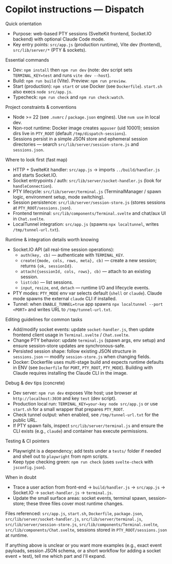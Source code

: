 # Copilot instructions — Dispatch

Quick orientation
- Purpose: web-based PTY sessions (SvelteKit frontend, Socket.IO backend) with optional Claude Code mode.
- Key entry points: `src/app.js` (production runtime), Vite dev (frontend), `src/lib/server/*` (PTY & sockets).

Essential commands
- Dev: `npm install` then `npm run dev` (note: dev script sets `TERMINAL_KEY=test` and runs `vite dev --host`).
- Build: `npm run build` (Vite). Preview: `npm run preview`.
- Start (production): `npm start` or use Docker (see `Dockerfile`). `start.sh` also execs `node src/app.js`.
- Typecheck: `npm run check` and `npm run check:watch`.

Project constraints & conventions
- Node >= 22 (see `.nvmrc` / `package.json` engines). Use `nvm use` in local dev.
- Non-root runtime: Docker image creates `appuser` (uid 10001); session dirs live in `PTY_ROOT` (default `/tmp/dispatch-sessions`).
- Sessions persist in a simple JSON store and ephemeral session directories — search `src/lib/server/session-store.js` and `sessions.json`.

Where to look first (fast map)
- HTTP + SvelteKit handler: `src/app.js` -> imports `../build/handler.js` and starts Socket.IO.
- Socket entrypoints / auth: `src/lib/server/socket-handler.js` (look for `handleConnection`).
- PTY lifecycle: `src/lib/server/terminal.js` (TerminalManager / spawn logic, environment setup, mode switching).
- Session persistence: `src/lib/server/session-store.js` (stores sessions at `PTY_ROOT/sessions.json`).
- Frontend terminal: `src/lib/components/Terminal.svelte` and chat/aux UI in `Chat.svelte`.
- LocalTunnel integration: `src/app.js` (spawns `npx localtunnel`, writes `/tmp/tunnel-url.txt`).

Runtime & integration details worth knowing
- Socket.IO API (all real-time session operations):
  - `auth(key, cb)` — authenticate with `TERMINAL_KEY`.
  - `create({mode, cols, rows, meta}, cb)` — create a new session; returns `{ok, sessionId}`.
  - `attach({sessionId, cols, rows}, cb)` — attach to an existing session.
  - `list(cb)` — list sessions.
  - `input`, `resize`, `end`, `detach` — runtime I/O and lifecycle events.
- PTY modes: `PTY_MODE` env var selects default (`shell` or `claude`). Claude mode spawns the external `claude` CLI if installed.
- Tunnel: when `ENABLE_TUNNEL=true` app spawns `npx localtunnel --port <PORT>` and writes URL to `/tmp/tunnel-url.txt`.

Editing guidelines for common tasks
- Add/modify socket events: update `socket-handler.js`, then update frontend client usage in `Terminal.svelte` / `Chat.svelte`.
- Change PTY behavior: update `terminal.js` (spawn args, env setup) and ensure session-store updates are synchronous-safe.
- Persisted session shape: follow existing JSON structure in `sessions.json` — modify `session-store.js` when changing fields.
- Docker: Dockerfile uses multi-stage build and expects runtime defaults in ENV (see `Dockerfile` for `PORT`, `PTY_ROOT`, `PTY_MODE`). Building with Claude requires installing the Claude CLI in the image.

Debug & dev tips (concrete)
- Dev server: `npm run dev` exposes Vite host; use browser at `http://localhost:3030` and key `test` (dev script).
- Production local run: `TERMINAL_KEY=your-key node src/app.js` or use `start.sh` for a small wrapper that prepares `PTY_ROOT`.
- Check tunnel output: when enabled, see `/tmp/tunnel-url.txt` for the public URL.
- If PTY spawn fails, inspect `src/lib/server/terminal.js` and ensure the CLI exists (e.g., `claude`) and container has execute permissions.

Testing & CI pointers
- Playwright is a dependency; add tests under a `tests/` folder if needed and shell out to `playwright` from npm scripts.
- Keep type checking green: `npm run check` (uses `svelte-check` with `jsconfig.json`).

When in doubt
- Trace a user action from front-end -> `build/handler.js` -> `src/app.js` -> Socket.IO -> `socket-handler.js` -> `terminal.js`.
- Update the small surface areas: socket events, terminal spawn, session-store; these three files cover most runtime changes.

Files referenced: `src/app.js`, `start.sh`, `Dockerfile`, `package.json`, `src/lib/server/socket-handler.js`, `src/lib/server/terminal.js`, `src/lib/server/session-store.js`, `src/lib/components/Terminal.svelte`, `src/lib/components/Chat.svelte`, sessions stored in `PTY_ROOT/sessions.json` at runtime.

If anything above is unclear or you want more examples (e.g., exact event payloads, session JSON schema, or a short workflow for adding a socket event + test), tell me which part and I'll expand.
